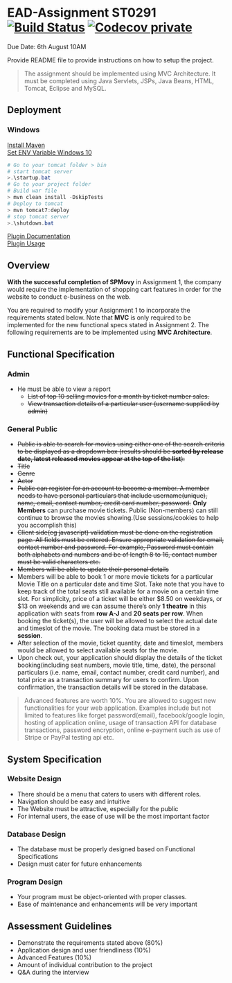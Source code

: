 # EAD-Assignment ST0291 [![Build Status](https://travis-ci.com/PotatoDrug/EAD-Assignment.svg?token=6u9dQjLz7vCpD1gzxyL5&branch=master)](https://travis-ci.com/PotatoDrug/EAD-Assignment) [![Codecov private](https://img.shields.io/codecov/c/token/kjqDtFyGLg/github/PotatoDrug/EAD-Assignment.svg)](https://codecov.io/gh/PotatoDrug/EAD-Assignment)

Due Date: 6th August 10AM

Provide README file to provide instructions on how to setup the project.

> The assignment should be implemented using MVC Architecture. It must be completed using Java Servlets, JSPs, Java Beans, HTML, Tomcat, Eclipse and MySQL.

## Deployment

### Windows

[Install Maven](https://www.mkyong.com/maven/how-to-install-maven-in-windows/)  
[Set ENV Variable Windows 10](https://superuser.com/questions/949560/how-do-i-set-system-environment-variables-in-windows-10)

```powershell
# Go to your tomcat folder > bin
# start tomcat server
>.\startup.bat
# Go to your project folder
# Build war file
> mvn clean install -DskipTests
# Deploy to tomcat
> mvn tomcat7:deploy
# stop tomcat server
>.\shutdown.bat
```
[Plugin Documentation](http://tomcat.apache.org/maven-plugin-trunk/tomcat7-maven-plugin/plugin-info.html)  
[Plugin Usage](http://tomcat.apache.org/maven-plugin-trunk/tomcat7-maven-plugin/usage.html)

## Overview

**With the successful completion of SPMovy** in Assignment 1, the company would require the implementation of shopping cart features in order for the website to conduct e-business on the web. 

You are required to modify your Assignment 1 to incorporate the requirements stated below.
Note that **MVC** is only required to be implemented for the new functional specs stated in Assignment 2. The following requirements are to be implemented using **MVC Architecture**.

## Functional Specification

### Admin

* He must be able to view a report
  * ~~List of top 10 selling movies for a month by ticket number sales.~~
  * ~~View transaction details of a particular user (username supplied by admin)~~

### General Public

* ~~Public is able to search for movies using either one of the search criteria to be displayed as a dropdown box (results should be **sorted by release date, latest released movies appear at the top of the list**):~~
* ~~Title~~
* ~~Genre~~
* ~~Actor~~
* ~~Public can register for an account to become a member. A member needs to have personal particulars that include username(unique), name, email, contact number, credit card number, password.~~ **Only Members** can purchase movie tickets. Public (Non-members) can still continue to browse the movies showing.(Use sessions/cookies to help you accomplish this)
* ~~Client side(eg javascript) validation must be done on the registration page. All fields must be entered. Ensure appropriate validation for email, contact number and password. For example, Password must contain both alphabets and numbers and be of length 8 to 16, contact number must be valid characters etc.~~
* ~~Members will be able to update their personal details~~
* Members will be able to book 1 or more movie tickets for a particular Movie Title on a particular date and time Slot.  Take note that you have to keep track of the total seats still available for a movie on a certain time slot.  For simplicity, price of a ticket will be either $8.50 on weekdays, or $13 on weekends and we can assume there’s only **1 theatre** in this application with seats from **row A-J** and **20 seats per row**. When booking the ticket(s), the user will be allowed to select the actual date and timeslot of the movie. The booking data must be stored in a **session**.
* After selection of the movie, ticket quantity, date and timeslot, members would be allowed to select available seats for the movie.
* Upon check out, your application should display the details of the ticket booking(including seat numbers, movie title, time, date), the personal particulars (i.e. name, email, contact number, credit card number), and total price as a transaction summary for users to confirm. Upon confirmation, the transaction details will be stored in the database. 

> Advanced features are worth 10%. You are allowed to suggest new functionalities for your web application. Examples include but not limited to features like forget password(email), facebook/google login, hosting of application online, usage of transaction API for database transactions, password encryption, online e-payment such as use of Stripe or PayPal testing api etc.

## System Specification

### Website Design

* There should be a menu that caters to users with different roles.
* Navigation should be easy and intuitive
* The Website must be attractive, especially for the public
* For internal users, the ease of use will be the most important factor

### Database Design

* The database must be properly designed based on Functional Specifications
* Design must cater for future enhancements

### Program Design

* Your program must be object-oriented with proper classes.
* Ease of maintenance and enhancements will be very important

## Assessment Guidelines

* Demonstrate the requirements stated above (80%)
* Application design and user friendliness (10%)
* Advanced Features (10%)
* Amount of individual contribution to the project
* Q&A during the interview
